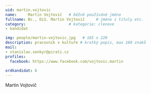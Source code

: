 ```yaml
---
uid: martin.vojtovic
name:     Martin Vojtovič  	# běžně používáné jméno
fullname: Bc., DiS. Martin Vojtovič  	# jméno s tituly etc.
category:                   # kategorie: clenove
- kandidat

img: people/martin-vojtovic.jpg   # 165 x 220
description: pracovník v kultuře # kratký popis, max 160 znaků
mail:
- stanislav.senkyr@pirati.cz
profiles:
  facebook: https://www.facebook.com/vojtovic.martin
  
ordkandidat: 6
---
```


Martin Vojtovič  
